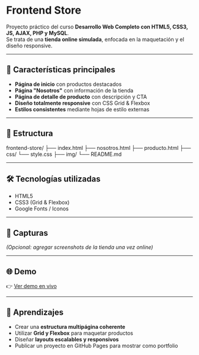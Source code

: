 # Frontend Store

Proyecto práctico del curso **Desarrollo Web Completo con HTML5, CSS3, JS, AJAX, PHP y MySQL**.  
Se trata de una **tienda online simulada**, enfocada en la maquetación y el diseño responsive.

---

## 🚀 Características principales

- **Página de inicio** con productos destacados  
- **Página "Nosotros"** con información de la tienda  
- **Página de detalle de producto** con descripción y CTA  
- **Diseño totalmente responsive** con CSS Grid & Flexbox  
- **Estilos consistentes** mediante hojas de estilo externas  

---

## 📂 Estructura
frontend-store/
├── index.html
├── nosotros.html
├── producto.html
├── css/
└── style.css
├── img/
└── README.md

---

## 🛠️ Tecnologías utilizadas

- HTML5  
- CSS3 (Grid & Flexbox)  
- Google Fonts / Iconos  

---

## 📸 Capturas

*(Opcional: agregar screenshots de la tienda una vez online)*

---

## 🌐 Demo

👉 [Ver demo en vivo](https://fabrogarrido.github.io/frontend-store)

---

## 📌 Aprendizajes

- Crear una **estructura multipágina coherente**  
- Utilizar **Grid y Flexbox** para maquetar productos  
- Diseñar **layouts escalables y responsivos**  
- Publicar un proyecto en GitHub Pages para mostrar como portfolio
